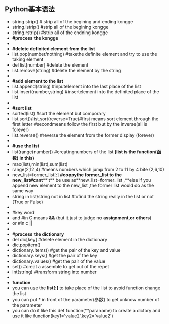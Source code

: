 ## Python基本语法

-   string.strip() # strip all of the begining and ending kongge
-   string.lstrip() #strip all of the begining kongge
-   *s*tring.rstrip() #strip all of the endning kongge
-   **#process** **the kongge**
-   
-   **#delete** **definited element from the list**
-   list.pop(number/nothing) #takethe definite element and try to use the taking element
-   del list[number] #delete the element
-   list.remove(string) #delete the element by the string
-   
-   **#add** **element to the list**
-   list.append(string) #inputelement into the last place of the list
-   list.insert(number,string) #insertelement into the definited place of the list
-   
-   **#sort** **list**
-   sorted(list) #sort the element but comporary
-   list.sort()/list.sort(reverse=True)#first means sort element through the first letter #secondmeans follow the first but by the inverse(all is forever)
-   list.reverse() #reverse the element from the former display (forever)
-   
-   **#use** **the list**
-   list(range(number)) #creatingnumbers of the list **(list is the function(函数) in this)**
-   max(list),min(list),sum(list)
-   range(2,12,4) #means numbers which jump from 2 to 11 by 4 bite (2,6,10)
-   new_list=former_list[:] **#coppy****the former_list to the new_list****#cant****'t** be use as**new_list=former_list ,**else if you append new element to the new_list ,the former list would do as the same way
-   string in list/string not in list #tofind the string really in the list or not (True or False)
-   
-   \#key word
-   and #in C means **&&** (but it just to judge no **assignment,or others**)
-   or #in c ||
-   
-   \#**process** **the dictionary**
-   del dic[key] #delete element in the dictionary
-   dic.popitem() 
-   dictionary.items() #get the pair of the key and value
-   dictionary.keys() #get the pair of the key
-   dictionary.values() #get the pair of the value
-   set() #creat a assemble to get out of the repet
-   int(string) #transform string into number
-   
-   **function**
-   you can use the **list[:]** to take place of the list to avoid function change the list
-   you can put * in front of the parameter(参数) to get unknow number of the parameter
-   you can do it like this def function(**paraname) to create a dictory and use it like function(key1='value2',key2='value2')



